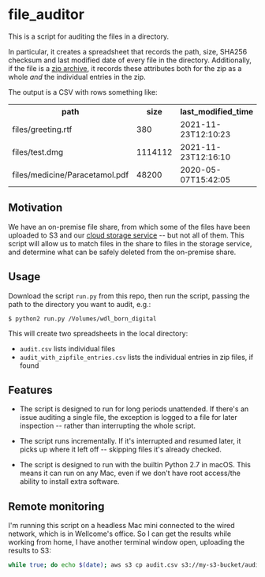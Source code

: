 # file_auditor

This is a script for auditing the files in a directory.

In particular, it creates a spreadsheet that records the path, size, SHA256 checksum and last modified date of every file in the directory.
Additionally, if the file is a [zip archive], it records these attributes both for the zip as a whole *and* the individual entries in the zip.

The output is a CSV with rows something like:

<table>
  <tr>
    <th>path</th>
    <th>size</th>
    <th>last_modified_time</th>
    <th>sha256</th>
  </tr>
  <tr>
    <td>files/greeting.rtf</td>
    <td>380</td>
    <td>2021-11-23T12:10:23</td>
    <td>083257fa6f484b36b809ddd3e74e5b90eb7ce948220268f7fb15bc5f3fb25632</td>
  </tr>
  <tr>
    <td>files/test.dmg</td>
    <td>1114112</td>
    <td>2021-11-23T12:16:10</td>
    <td>5e59137961d5e14a903af3f1597fcf24bb6bd1880b6324bbe1821ecf50d7eb94</td>
  </tr>
  <tr>
    <td>files/medicine/Paracetamol.pdf</td>
    <td>48200</td>
    <td>2020-05-07T15:42:05</td>
    <td>cea68134752b8a3f78cf5c6d89fa113af74fe6031927d5070d59d1933fb44885</td>
  </tr>
</table>

[zip archive]: https://en.wikipedia.org/wiki/ZIP_(file_format)



## Motivation

We have an on-premise file share, from which some of the files have been uploaded to S3 and our [cloud storage service] -- but not all of them.
This script will allow us to match files in the share to files in the storage service, and determine what can be safely deleted from the on-premise share.

[cloud storage service]: https://github.com/wellcomecollection/storage-service



## Usage

Download the script `run.py` from this repo, then run the script, passing the path to the directory you want to audit, e.g.:

```console
$ python2 run.py /Volumes/wdl_born_digital
```

This will create two spreadsheets in the local directory:

-   `audit.csv` lists individual files
-   `audit_with_zipfile_entries.csv` lists the individual entries in zip files, if found



## Features

*   The script is designed to run for long periods unattended.
    If there's an issue auditing a single file, the exception is logged to a file for later inspection -- rather than interrupting the whole script.

*   The script runs incrementally.
    If it's interrupted and resumed later, it picks up where it left off -- skipping files it's already checked.

*   The script is designed to run with the builtin Python 2.7 in macOS.
    This means it can run on any Mac, even if we don't have root access/the ability to install extra software.



## Remote monitoring

I'm running this script on a headless Mac mini connected to the wired network, which is in Wellcome's office.
So I can get the results while working from home, I have another terminal window open, uploading the results to S3:

```bash
while true; do echo $(date); aws s3 cp audit.csv s3://my-s3-bucket/audit.csv; sleep 300; done
```
